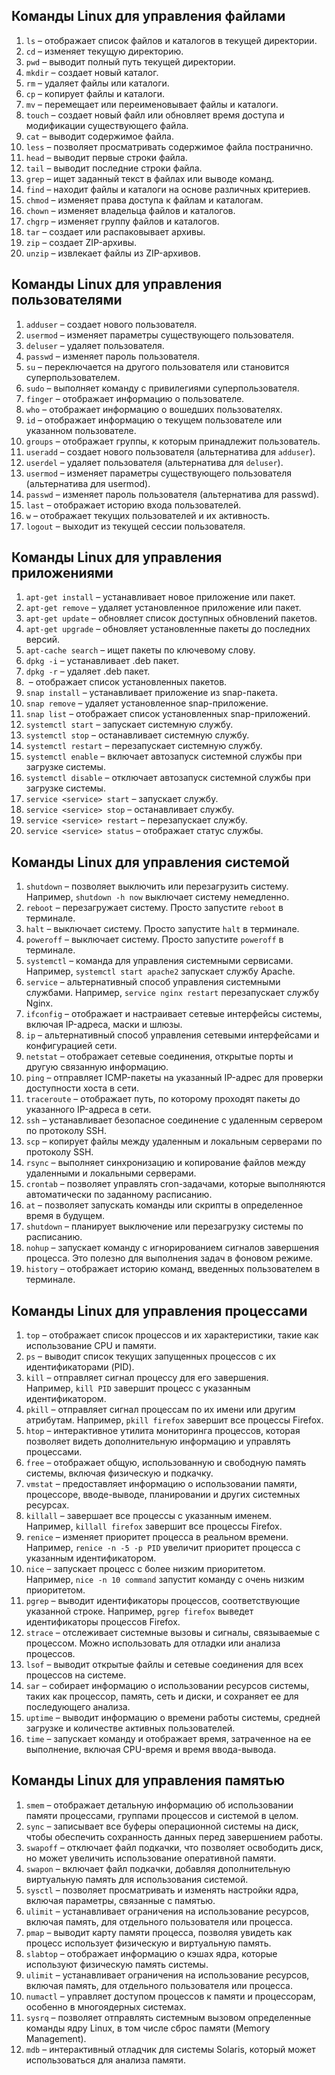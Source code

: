 


























































































































































































































































































































































































## Команды Linux для управления файлами

1. `ls` – отображает список файлов и каталогов в текущей директории.
2. `cd` – изменяет текущую директорию.
3. `pwd` – выводит полный путь текущей директории.
4. `mkdir` – создает новый каталог.
5. `rm` – удаляет файлы или каталоги.
6. `cp` – копирует файлы и каталоги.
7. `mv` – перемещает или переименовывает файлы и каталоги.
8. `touch` – создает новый файл или обновляет время доступа и модификации существующего файла.
9. `cat` – выводит содержимое файла.
10. `less` – позволяет просматривать содержимое файла постранично.
11. `head` – выводит первые строки файла.
12. `tail` – выводит последние строки файла.
13. `grep` – ищет заданный текст в файлах или выводе команд.
14. `find` – находит файлы и каталоги на основе различных критериев.
15. `chmod` – изменяет права доступа к файлам и каталогам.
16. `chown` – изменяет владельца файлов и каталогов.
17. `chgrp` – изменяет группу файлов и каталогов.
18. `tar` – создает или распаковывает архивы.
19. `zip` – создает ZIP-архивы.
20. `unzip` – извлекает файлы из ZIP-архивов.

## Команды Linux для управления пользователями

1. `adduser` – создает нового пользователя.
2. `usermod` – изменяет параметры существующего пользователя.
3. `deluser` – удаляет пользователя.
4. `passwd` – изменяет пароль пользователя.
5. `su` – переключается на другого пользователя или становится суперпользователем.
6. `sudo` – выполняет команду с привилегиями суперпользователя.
7. `finger` – отображает информацию о пользователе.
8. `who` – отображает информацию о вошедших пользователях.
9. `id` – отображает информацию о текущем пользователе или указанном пользователе.
10. `groups` – отображает группы, к которым принадлежит пользователь.
11. `useradd` – создает нового пользователя (альтернатива для `adduser`).
12. `userdel` – удаляет пользователя (альтернатива для `deluser`).
13. `usermod` – изменяет параметры существующего пользователя (альтернатива для usermod).
14. `passwd` – изменяет пароль пользователя (альтернатива для passwd).
15. `last` – отображает историю входа пользователей.
16. `w` – отображает текущих пользователей и их активность.
17. `logout` – выходит из текущей сессии пользователя.

## Команды Linux для управления приложениями

1. `apt-get install` – устанавливает новое приложение или пакет.
2. `apt-get remove` – удаляет установленное приложение или пакет.
3. `apt-get update` – обновляет список доступных обновлений пакетов.
4. `apt-get upgrade` – обновляет установленные пакеты до последних версий.
5. `apt-cache search` – ищет пакеты по ключевому слову.
6. `dpkg -i` – устанавливает .deb пакет.
7. `dpkg -r` – удаляет .deb пакет.
8.  – отображает список установленных пакетов.
9. `snap install` – устанавливает приложение из snap-пакета.
10. `snap remove` – удаляет установленное snap-приложение.
11. `snap list` – отображает список установленных snap-приложений.
12. `systemctl start` – запускает системную службу.
13. `systemctl stop` – останавливает системную службу.
14. `systemctl restart` – перезапускает системную службу.
15. `systemctl enable` – включает автозапуск системной службы при загрузке системы.
16. `systemctl disable` – отключает автозапуск системной службы при загрузке системы.
17. `service <service> start` – запускает службу.
18. `service <service> stop` – останавливает службу.
19. `service <service> restart` – перезапускает службу.
20. `service <service> status` – отображает статус службы.

## Команды Linux для управления системой

1. `shutdown` – позволяет выключить или перезагрузить систему. Например, `shutdown -h now` выключает систему немедленно.
2. `reboot` – перезагружает систему. Просто запустите `reboot` в терминале.
3. `halt` – выключает систему. Просто запустите `halt` в терминале.
4. `poweroff` – выключает систему. Просто запустите `poweroff` в терминале.
5. `systemctl` – команда для управления системными сервисами. Например, `systemctl start apache2` запускает службу Apache.
6. `service` – альтернативный способ управления системными службами. Например, `service nginx restart` перезапускает службу Nginx.
7. `ifconfig` – отображает и настраивает сетевые интерфейсы системы, включая IP-адреса, маски и шлюзы.
8. `ip` – альтернативный способ управления сетевыми интерфейсами и конфигурацией сети.
9. `netstat` – отображает сетевые соединения, открытые порты и другую связанную информацию.
10. `ping` – отправляет ICMP-пакеты на указанный IP-адрес для проверки доступности хоста в сети.
11. `traceroute` – отображает путь, по которому проходят пакеты до указанного IP-адреса в сети.
12. `ssh` – устанавливает безопасное соединение с удаленным сервером по протоколу SSH.
13. `scp` – копирует файлы между удаленным и локальным серверами по протоколу SSH.
14. `rsync` – выполняет синхронизацию и копирование файлов между удаленными и локальными серверами.
15. `crontab` – позволяет управлять cron-задачами, которые выполняются автоматически по заданному расписанию.
16. `at` – позволяет запускать команды или скрипты в определенное время в будущем.
17. `shutdown` – планирует выключение или перезагрузку системы по расписанию.
18. `nohup` – запускает команду с игнорированием сигналов завершения процесса. Это полезно для выполнения задач в фоновом режиме.
19. `history` – отображает историю команд, введенных пользователем в терминале.

## Команды Linux для управления процессами

1. `top` – отображает список процессов и их характеристики, такие как использование CPU и памяти.
2. `ps` – выводит список текущих запущенных процессов с их идентификаторами (PID).
3. `kill` – отправляет сигнал процессу для его завершения. Например, `kill PID` завершит процесс с указанным идентификатором.
4. `pkill` – отправляет сигнал процессам по их имени или другим атрибутам. Например, `pkill firefox` завершит все процессы Firefox.
5. `htop` – интерактивное утилита мониторинга процессов, которая позволяет видеть дополнительную информацию и управлять процессами.
6. `free` – отображает общую, использованную и свободную память системы, включая физическую и подкачку.
7. `vmstat` – предоставляет информацию о использовании памяти, процессоре, вводе-выводе, планировании и других системных ресурсах.
8. `killall` – завершает все процессы с указанным именем. Например, `killall firefox` завершит все процессы Firefox.
9. `renice` – изменяет приоритет процесса в реальном времени. Например, `renice -n -5 -p PID` увеличит приоритет процесса с указанным идентификатором.
10. `nice` – запускает процесс с более низким приоритетом. Например, `nice -n 10 command` запустит команду с очень низким приоритетом.
11. `pgrep` – выводит идентификаторы процессов, соответствующие указанной строке. Например, `pgrep firefox` выведет идентификаторы процессов Firefox.
12. `strace` – отслеживает системные вызовы и сигналы, связываемые с процессом. Можно использовать для отладки или анализа процессов.
13. `lsof` – выводит открытые файлы и сетевые соединения для всех процессов на системе.
14. `sar` – собирает информацию о использовании ресурсов системы, таких как процессор, память, сеть и диски, и сохраняет ее для последующего анализа.
15. `uptime` – выводит информацию о времени работы системы, средней загрузке и количестве активных пользователей.
16. `time` – запускает команду и отображает время, затраченное на ее выполнение, включая CPU-время и время ввода-вывода.

## Команды Linux для управления памятью

1. `smem` – отображает детальную информацию об использовании памяти процессами, группами процессов и системой в целом.
2. `sync` – записывает все буферы операционной системы на диск, чтобы обеспечить сохранность данных перед завершением работы.
3. `swapoff` – отключает файл подкачки, что позволяет освободить диск, но может увеличить использование оперативной памяти.
4. `swapon` – включает файл подкачки, добавляя дополнительную виртуальную память для использования системой.
5. `sysctl` – позволяет просматривать и изменять настройки ядра, включая параметры, связанные с памятью.
6. `ulimit` – устанавливает ограничения на использование ресурсов, включая память, для отдельного пользователя или процесса.
7. `pmap` – выводит карту памяти процесса, позволяя увидеть как процесс использует физическую и виртуальную память.
8. `slabtop` – отображает информацию о кэшах ядра, которые используют физическую память системы.
9. `ulimit` – устанавливает ограничения на использование ресурсов, включая память, для отдельного пользователя или процесса.
10. `numactl` – управляет доступом процессов к памяти и процессорам, особенно в многоядерных системах.
11. `sysrq` – позволяет отправлять системным вызовом определенные команды ядру Linux, в том числе сброс памяти (Memory Management).
12. `mdb` – интерактивный отладчик для системы Solaris, который может использоваться для анализа памяти.